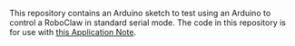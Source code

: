 This repository contains an Arduino sketch to test using an Arduino to control a RoboClaw in standard serial mode. The code in this repository is for use with [this Application Note]().